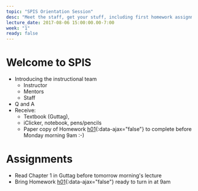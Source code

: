 ```yaml
---
topic: "SPIS Orientation Session"
desc: "Meet the staff, get your stuff, including first homework assignment."
lecture_date: 2017-08-06 15:00:00.00-7:00
week: "1"
ready: false
---
```


# Welcome to SPIS

* Introducing the instructional team
    * Instructor
    * Mentors
    * Staff
* Q and A
* Receive: 
    * Textbook (Guttag), 
    * iClicker, notebook, pens/pencils
    * Paper copy of Homework [h01](/hwk/h01/){:data-ajax="false"} to complete before Monday morning 9am :-)

# Assignments

* Read Chapter 1 in Guttag before tomorrow morning's lecture
* Bring Homework [h01](/hwk/h01/){:data-ajax="false"} ready to turn in at 9am
